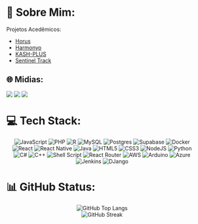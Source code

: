 # 💫 Sobre Mim:

Projetos Acedêmicos:
<ul>
  <li><a href="https://github.com/Project-Horus-G9"> Horus </a></li>
  <li><a href="https://github.com/Harmon-yo"> Harmonyo </a> </li>
  <li><a href="https://github.com/KASH-PLUS"> KASH-PLUS </a> </li>
  <li><a href="https://github.com/Sentinel-Track"> Sentinel Track </a> </li>
</ul>

## 🌐 Midias:
<a href="https://instagram.com/vzrubinec" target="_blank"><img
        src="https://img.shields.io/badge/-Instagram-%23E4405F?style=for-the-badge&logo=instagram&logoColor=white"
        target="_blank"></a>
<a href="mailto:vrubinec@gmail.com"><img
        src="https://img.shields.io/badge/Gmail-D14836?style=for-the-badge&logo=gmail&logoColor=white"
        target="_blank"></a>
<a href="https://www.linkedin.com/in/victor-zanin-rubinec-8a69931a2/" target="_blank"><img
        src="https://img.shields.io/badge/-LinkedIn-%230077B5?style=for-the-badge&logo=linkedin&logoColor=white"
        target="_blank"></a>

# 💻 Tech Stack:
<div align="center">
    <img src="https://img.shields.io/badge/javascript-%23323330.svg?style=for-the-badge&logo=javascript&logoColor=%23F7DF1E"
        alt="JavaScript">
    <img src="https://img.shields.io/badge/php-%23777BB4.svg?style=for-the-badge&logo=php&logoColor=white" alt="PHP">
    <img src="https://img.shields.io/badge/r-%23276DC3.svg?style=for-the-badge&logo=r&logoColor=white" alt="R">
    <img src="https://img.shields.io/badge/mysql-%2300000f.svg?style=for-the-badge&logo=mysql&logoColor=white"
        alt="MySQL">
    <img src="https://img.shields.io/badge/postgres-%23316192.svg?style=for-the-badge&logo=postgresql&logoColor=white"
        alt="Postgres">
    <img src="https://img.shields.io/badge/Supabase-3ECF8E?style=for-the-badge&logo=supabase&logoColor=white"
        alt="Supabase">
    <img src="https://img.shields.io/badge/docker-%230db7ed.svg?style=for-the-badge&logo=docker&logoColor=white"
        alt="Docker">
    <img src="https://img.shields.io/badge/react-%2320232a.svg?style=for-the-badge&logo=react&logoColor=%2361DAFB"
        alt="React">
    <img src="https://img.shields.io/badge/react_native-%2320232a.svg?style=for-the-badge&logo=react&logoColor=%2361DAFB"
        alt="React Native">
    <img src="https://img.shields.io/badge/java-%23ED8B00.svg?style=for-the-badge&logo=openjdk&logoColor=white"
        alt="Java">
    <img src="https://img.shields.io/badge/html5-%23E34F26.svg?style=for-the-badge&logo=html5&logoColor=white"
        alt="HTML5">
    <img src="https://img.shields.io/badge/css3-%231572B6.svg?style=for-the-badge&logo=css3&logoColor=white" alt="CSS3">
    <img src="https://img.shields.io/badge/node.js-6DA55F?style=for-the-badge&logo=node.js&logoColor=white"
        alt="NodeJS">
    <img src="https://img.shields.io/badge/python-3670A0?style=for-the-badge&logo=python&logoColor=ffdd54" alt="Python">
    <img src="https://img.shields.io/badge/C%23-239120?style=for-the-badge&logo=csharp&logoColor=white" alt="C#">
    <img src="https://img.shields.io/badge/C%2B%2B-00599C?style=for-the-badge&logo=c%2B%2B&logoColor=white" alt="C++">
    <img src="https://img.shields.io/badge/shell_script-%23121011.svg?style=for-the-badge&logo=gnu-bash&logoColor=white"
        alt="Shell Script">
    <img src="https://img.shields.io/badge/React_Router-CA4245?style=for-the-badge&logo=react-router&logoColor=white"
        alt="React Router">
    <img src="https://img.shields.io/badge/AWS-%23FF9900.svg?style=for-the-badge&logo=amazon-aws&logoColor=white"
        alt="AWS">
    <img src="https://img.shields.io/badge/-Arduino-00979D?style=for-the-badge&logo=Arduino&logoColor=white"
        alt="Arduino">
    <img src="https://img.shields.io/badge/azure-%230072C6.svg?style=for-the-badge&logo=microsoftazure&logoColor=white"
        alt="Azure">
    <img src="https://img.shields.io/badge/jenkins-%232C5263.svg?style=for-the-badge&logo=jenkins&logoColor=white"
        alt="Jenkins">
    <img src="https://img.shields.io/badge/django-%23092E20.svg?style=for-the-badge&logo=django&logoColor=white"
        alt="DJango">
</div>

# 📊 GitHub Status:
<div align="center">
    <img src="https://github-readme-stats.vercel.app/api/top-langs/?username=VictorRubinec&theme=radical&hide_border=false&include_all_commits=true&count_private=true&layout=compact"
        alt="GitHub Top Langs">
    <br>
    <img src="https://github-readme-streak-stats.herokuapp.com/?user=VictorRubinec&theme=radical&hide_border=false"
        alt="GitHub Streak">
</div>
